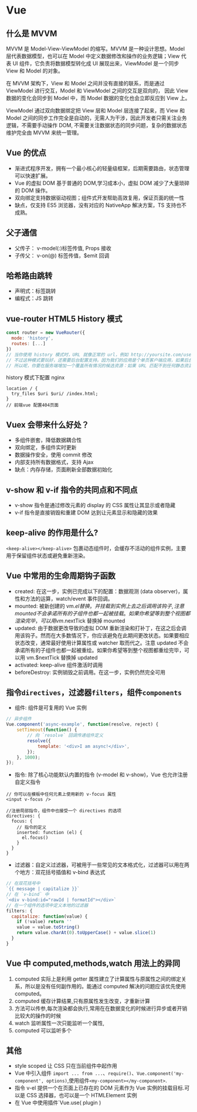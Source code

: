 # Vue

## 什么是 MVVM

MVVM 是 Model-View-ViewModel 的缩写。MVVM 是一种设计思想。Model 层代表数据模型，也可以在 Model 中定义数据修改和操作的业务逻辑；View 代表 UI 组件，它负责将数据模型转化成 UI 展现出来，ViewModel 是一个同步 View 和 Model 的对象。

在 MVVM 架构下，View 和 Model 之间并没有直接的联系，而是通过 ViewModel 进行交互，Model 和 ViewModel 之间的交互是双向的， 因此 View 数据的变化会同步到 Model 中，而 Model 数据的变化也会立即反应到 View 上。

ViewModel 通过双向数据绑定把 View 层和 Model 层连接了起来，而 View 和 Model 之间的同步工作完全是自动的，无需人为干涉，因此开发者只需关注业务逻辑，不需要手动操作 DOM, 不需要关注数据状态的同步问题，复杂的数据状态维护完全由 MVVM 来统一管理。

## Vue 的优点

- 渐进式程序开发，拥有一个最小核心的轻量级框架，后期需要路由，状态管理可以快速扩展。
- Vue 的虚拟 DOM 基于普通的 DOM,学习成本小，虚拟 DOM 减少了大量琐碎的 DOM 操作。
- 双向绑定支持数据驱动视图；组件式开发帮助高效复用，保证页面的统一性
- 缺点，仅支持 ES5 浏览器，没有对应的 NativeApp 解决方案，TS 支持也不成熟。

## 父子通信

- 父传子： v-model(:)标签传值, Props 接收
- 子传父： v-on(@) 标签传值，\$emit 回调

## 哈希路由跳转

- 声明式：标签跳转
- 编程式：JS 跳转

## vue-router HTML5 History 模式

```js
const router = new VueRouter({
  mode: 'history',
  routes: [...]
})
// 当你使用 history 模式时，URL 就像正常的 url，例如 http://yoursite.com/user/id，也好看！
// 不过这种模式要玩好，还需要后台配置支持。因为我们的应用是个单页客户端应用，如果后台没有正确的配置，当用户在浏览器直接访问 http://oursite.com/user/id 就会返回 404，这就不好看了。
// 所以呢，你要在服务端增加一个覆盖所有情况的候选资源：如果 URL 匹配不到任何静态资源，则应该返回同一个 index.html 页面，这个页面就是你 app 依赖的页面。
```

history 模式下配置 nginx

```shell
location / {
  try_files $uri $uri/ /index.html;
}
// 前端vue 配置404页面
```

## Vuex 会带来什么好处？

- 多组件嵌套，降低数据耦合性
- 双向绑定，多组件实时更新
- 数据操作安全，使用 commit 修改
- 内部支持所有数据格式，支持 Ajax
- 缺点：内存存储，页面刷新全部数据初始化

## v-show 和 v-if 指令的共同点和不同点

- v-show 指令是通过修改元素的 display 的 CSS 属性让其显示或者隐藏
- v-if 指令是直接销毁和重建 DOM 达到让元素显示和隐藏的效果

## keep-alive 的作用是什么?

`<keep-alive></keep-alive>` 包裹动态组件时，会缓存不活动的组件实例，主要用于保留组件状态或避免重新渲染。

## Vue 中常用的生命周期钩子函数

- created: 在这一步，实例已完成以下的配置：数据观测 (data observer)，属性和方法的运算，watch/event 事件回调。
- mounted: 被新创建的 vm.$el 替换，并挂载到实例上去之后调用该钩子,注意 mounted 不会承诺所有的子组件也都一起被挂载。如果你希望等到整个视图都渲染完毕，可以用 vm.$nextTick 替换掉 mounted
- updated: 由于数据更改导致的虚拟 DOM 重新渲染和打补丁，在这之后会调用该钩子。然而在大多数情况下，你应该避免在此期间更改状态。如果要相应状态改变，通常最好使用计算属性或 watcher 取而代之。注意 updated 不会承诺所有的子组件也都一起被重绘。如果你希望等到整个视图都重绘完毕，可以用 vm.\$nextTick 替换掉 updated
- activated: keep-alive 组件激活时调用
- beforeDestroy: 实例销毁之前调用。在这一步，实例仍然完全可用

## 指令`directives`，过滤器`filters`，组件`components`

- 组件: 组件是可复用的 Vue 实例

```js
// 异步组件
Vue.component('async-example', function(resolve, reject) {
	setTimeout(function() {
		// 向 `resolve` 回调传递组件定义
		resolve({
			template: '<div>I am async!</div>',
		});
	}, 1000);
});
```

- 指令: 除了核心功能默认内置的指令 (v-model 和 v-show)，Vue 也允许注册自定义指令

```
// 你可以在模板中任何元素上使用新的 v-focus 属性
<input v-focus />

//注册局部指令，组件中也接受一个 directives 的选项
directives: {
  focus: {
    // 指令的定义
    inserted: function (el) {
      el.focus()
    }
  }
}
```

- 过滤器：自定义过滤器，可被用于一些常见的文本格式化，过滤器可以用在两个地方：双花括号插值和 v-bind 表达式

```js
// 在双花括号中
`{{ message | capitalize }}`
// 在 `v-bind` 中
`<div v-bind:id="rawId | formatId"></div>`
// 在一个组件的选项中定义本地的过滤器
filters: {
  capitalize: function(value) {
    if (!value) return ''
    value = value.toString()
    return value.charAt(0).toUpperCase() + value.slice(1)
  }
}
```

## Vue 中 computed,methods,watch 用法上的异同

1. computed 实际上是利用 getter 属性建立了计算属性与原属性之间的绑定关系，所以是没有任何副作用的。能通过 computed 解决的问题应该优先使用 computed。
2. computed 缓存计算结果,只有原属性发生改变，才重新计算
3. 方法可以传参,每次渲染都会执行,常用在在数据变化的时候进行异步或者开销比较大的操作的时候
4. watch 监听属性一次只能监听一个属性,
5. computed 可以监听多个

## 其他

- style scoped 让 CSS 只在当前组件中起作用
- Vue 中引入组件 `import ... from ...`、`require()`、`Vue.component('my-component', options)`,使用组件`<my-component></my-component>`.
- 指令 v-el 提供一个在页面上已存在的 DOM 元素作为 Vue 实例的挂载目标.可以是 CSS 选择器，也可以是一个 HTMLElement 实例
- 在 Vue 中使用插件`Vue.use( plugin )
